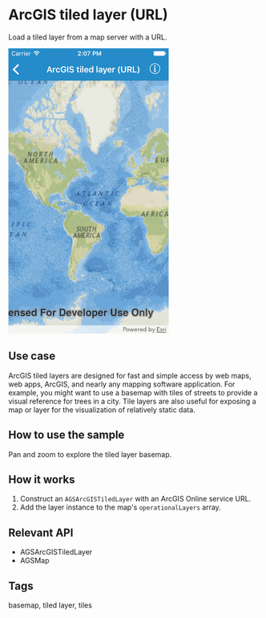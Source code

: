 # ArcGIS tiled layer (URL)

Load a tiled layer from a map server with a URL.

![ArcGIS tiled layer (URL) sample](tiled-layer-url.png)

## Use case

ArcGIS tiled layers are designed for fast and simple access by web maps, web apps, ArcGIS, and nearly any mapping software application. For example, you might want to use a basemap with tiles of streets to provide a visual reference for trees in a city. Tile layers are also useful for exposing a map or layer for the visualization of relatively static data.

## How to use the sample

Pan and zoom to explore the tiled layer basemap.

## How it works

1. Construct an `AGSArcGISTiledLayer` with an ArcGIS Online service URL.
2. Add the layer instance to the map's `operationalLayers` array.

## Relevant API

* AGSArcGISTiledLayer
* AGSMap

## Tags

basemap, tiled layer, tiles
